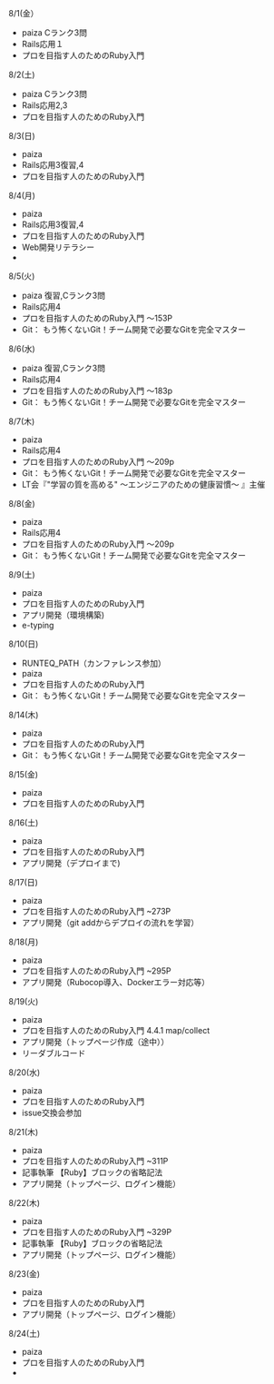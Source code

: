 8/1(金）
* paiza Cランク3問
* Rails応用１
* プロを目指す人のためのRuby入門

8/2(土)
* paiza Cランク3問
* Rails応用2,3
* プロを目指す人のためのRuby入門

8/3(日)
* paiza
* Rails応用3復習,4
* プロを目指す人のためのRuby入門

8/4(月)
* paiza
* Rails応用3復習,4
* プロを目指す人のためのRuby入門
* Web開発リテラシー
* 
8/5(火)
* paiza 復習,Cランク3問
* Rails応用4
* プロを目指す人のためのRuby入門 〜153P
* Git： もう怖くないGit！チーム開発で必要なGitを完全マスター

8/6(水)
* paiza 復習,Cランク3問
* Rails応用4
* プロを目指す人のためのRuby入門 〜183p
* Git： もう怖くないGit！チーム開発で必要なGitを完全マスター

8/7(木)
* paiza
* Rails応用4
* プロを目指す人のためのRuby入門 〜209p
* Git： もう怖くないGit！チーム開発で必要なGitを完全マスター
* LT会『"学習の質を高める" ～エンジニアのための健康習慣〜 』主催

8/8(金)
* paiza
* Rails応用4
* プロを目指す人のためのRuby入門 〜209p
* Git： もう怖くないGit！チーム開発で必要なGitを完全マスター

8/9(土)
* paiza
* プロを目指す人のためのRuby入門
* アプリ開発（環境構築)
* e-typing

8/10(日)
* RUNTEQ_PATH（カンファレンス参加）
* paiza
* プロを目指す人のためのRuby入門
* Git： もう怖くないGit！チーム開発で必要なGitを完全マスター

8/14(木)
* paiza
* プロを目指す人のためのRuby入門
* Git： もう怖くないGit！チーム開発で必要なGitを完全マスター

8/15(金)
* paiza
* プロを目指す人のためのRuby入門

8/16(土)
* paiza
* プロを目指す人のためのRuby入門
* アプリ開発（デプロイまで)

8/17(日)
* paiza
* プロを目指す人のためのRuby入門 ~273P
* アプリ開発（git addからデプロイの流れを学習）

8/18(月)
* paiza
* プロを目指す人のためのRuby入門 ~295P
* アプリ開発（Rubocop導入、Dockerエラー対応等）

8/19(火)
* paiza
* プロを目指す人のためのRuby入門 4.4.1 map/collect
* アプリ開発（トップページ作成（途中））
* リーダブルコード

8/20(水)
* paiza
* プロを目指す人のためのRuby入門
* issue交換会参加

8/21(木)
* paiza
* プロを目指す人のためのRuby入門 ~311P
* 記事執筆 【Ruby】ブロックの省略記法
* アプリ開発（トップページ、ログイン機能）

8/22(木)
* paiza
* プロを目指す人のためのRuby入門 ~329P
* 記事執筆 【Ruby】ブロックの省略記法
* アプリ開発（トップページ、ログイン機能）

8/23(金) 
* paiza
* プロを目指す人のためのRuby入門 
* アプリ開発（トップページ、ログイン機能）

8/24(土)
* paiza
* プロを目指す人のためのRuby入門
* 
